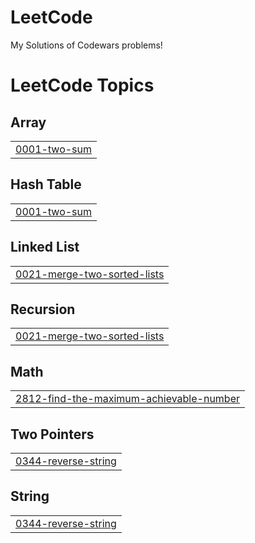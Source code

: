 # LeetCode
My Solutions of Codewars problems!



<!---LeetCode Topics Start-->
# LeetCode Topics
## Array
|  |
| ------- |
| [0001-two-sum](https://github.com/atafah/LeetCode/tree/master/0001-two-sum) |
## Hash Table
|  |
| ------- |
| [0001-two-sum](https://github.com/atafah/LeetCode/tree/master/0001-two-sum) |
## Linked List
|  |
| ------- |
| [0021-merge-two-sorted-lists](https://github.com/atafah/LeetCode/tree/master/0021-merge-two-sorted-lists) |
## Recursion
|  |
| ------- |
| [0021-merge-two-sorted-lists](https://github.com/atafah/LeetCode/tree/master/0021-merge-two-sorted-lists) |
## Math
|  |
| ------- |
| [2812-find-the-maximum-achievable-number](https://github.com/atafah/LeetCode/tree/master/2812-find-the-maximum-achievable-number) |
## Two Pointers
|  |
| ------- |
| [0344-reverse-string](https://github.com/atafah/LeetCode/tree/master/0344-reverse-string) |
## String
|  |
| ------- |
| [0344-reverse-string](https://github.com/atafah/LeetCode/tree/master/0344-reverse-string) |
<!---LeetCode Topics End-->
